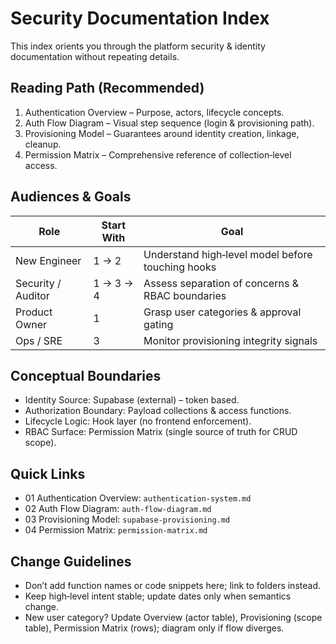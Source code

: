 # Security Documentation Index

This index orients you through the platform security & identity documentation without repeating details.

## Reading Path (Recommended)
1. Authentication Overview – Purpose, actors, lifecycle concepts.
2. Auth Flow Diagram – Visual step sequence (login & provisioning path).
3. Provisioning Model – Guarantees around identity creation, linkage, cleanup.
4. Permission Matrix – Comprehensive reference of collection‑level access.

## Audiences & Goals
| Role               | Start With | Goal                                              |
| ------------------ | ---------- | ------------------------------------------------- |
| New Engineer       | 1 → 2      | Understand high‑level model before touching hooks |
| Security / Auditor | 1 → 3 → 4  | Assess separation of concerns & RBAC boundaries   |
| Product Owner      | 1          | Grasp user categories & approval gating           |
| Ops / SRE          | 3          | Monitor provisioning integrity signals            |

## Conceptual Boundaries
- Identity Source: Supabase (external) – token based.
- Authorization Boundary: Payload collections & access functions.
- Lifecycle Logic: Hook layer (no frontend enforcement).
- RBAC Surface: Permission Matrix (single source of truth for CRUD scope).

## Quick Links
- 01 Authentication Overview: `authentication-system.md`
- 02 Auth Flow Diagram: `auth-flow-diagram.md`
- 03 Provisioning Model: `supabase-provisioning.md`
- 04 Permission Matrix: `permission-matrix.md`

## Change Guidelines
- Don’t add function names or code snippets here; link to folders instead.
- Keep high‑level intent stable; update dates only when semantics change.
- New user category? Update Overview (actor table), Provisioning (scope table), Permission Matrix (rows); diagram only if flow diverges.
